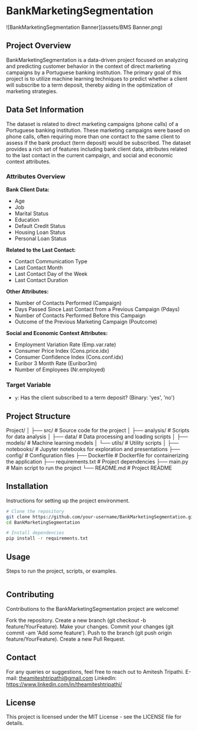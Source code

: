 # BankMarketingSegmentation

![BankMarketingSegmentation Banner](assets/BMS Banner.png)

## Project Overview

BankMarketingSegmentation is a data-driven project focused on analyzing and predicting customer behavior in the context of direct marketing campaigns by a Portuguese banking institution. The primary goal of this project is to utilize machine learning techniques to predict whether a client will subscribe to a term deposit, thereby aiding in the optimization of marketing strategies.

## Data Set Information

The dataset is related to direct marketing campaigns (phone calls) of a Portuguese banking institution. These marketing campaigns were based on phone calls, often requiring more than one contact to the same client to assess if the bank product (term deposit) would be subscribed. The dataset provides a rich set of features including bank client data, attributes related to the last contact in the current campaign, and social and economic context attributes.

### Attributes Overview

**Bank Client Data:**
- Age
- Job
- Marital Status
- Education
- Default Credit Status
- Housing Loan Status
- Personal Loan Status

**Related to the Last Contact:**
- Contact Communication Type
- Last Contact Month
- Last Contact Day of the Week
- Last Contact Duration

**Other Attributes:**
- Number of Contacts Performed (Campaign)
- Days Passed Since Last Contact from a Previous Campaign (Pdays)
- Number of Contacts Performed Before this Campaign
- Outcome of the Previous Marketing Campaign (Poutcome)

**Social and Economic Context Attributes:**
- Employment Variation Rate (Emp.var.rate)
- Consumer Price Index (Cons.price.idx)
- Consumer Confidence Index (Cons.conf.idx)
- Euribor 3 Month Rate (Euribor3m)
- Number of Employees (Nr.employed)

### Target Variable
- `y`: Has the client subscribed to a term deposit? (Binary: 'yes', 'no')

## Project Structure

Project/
│
├── src/                   # Source code for the project
│   ├── analysis/          # Scripts for data analysis
│   ├── data/              # Data processing and loading scripts
│   ├── models/            # Machine learning models
│   └── utils/             # Utility scripts
│
├── notebooks/             # Jupyter notebooks for exploration and presentations
├── config/                # Configuration files
├── Dockerfile             # Dockerfile for containerizing the application
├── requirements.txt       # Project dependencies
├── main.py                # Main script to run the project
└── README.md              # Project README


## Installation

Instructions for setting up the project environment.

```bash
# Clone the repository
git clone https://github.com/your-username/BankMarketingSegmentation.git
cd BankMarketingSegmentation

# Install dependencies
pip install -r requirements.txt
```

## Usage

Steps to run the project, scripts, or examples.

```python main.py
```

## Contributing

Contributions to the BankMarketingSegmentation project are welcome!

Fork the repository.
Create a new branch (git checkout -b feature/YourFeature).
Make your changes.
Commit your changes (git commit -am 'Add some feature').
Push to the branch (git push origin feature/YourFeature).
Create a new Pull Request.

## Contact
For any queries or suggestions, feel free to reach out to Amitesh Tripathi.
E-mail: theamiteshtripathi@gmail.com
LinkedIn: https://www.linkedin.com/in/theamiteshtripathi/

## License
This project is licensed under the MIT License - see the LICENSE file for details.

